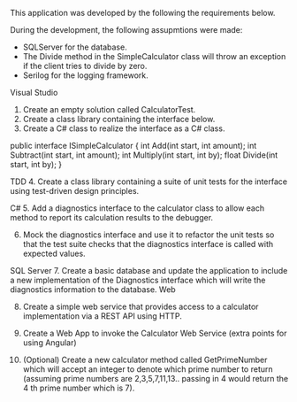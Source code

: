 This application was developed by the following the requirements below.

During the development, the following assupmtions were made:
- SQLServer for the database.
- The Divide method in the SimpleCalculator class will throw an exception if the client tries to divide by zero.
- Serilog for the logging framework.

Visual Studio
1. Create an empty solution called CalculatorTest.
2. Create a class library containing the interface below.
3. Create a C# class to realize the interface as a C# class.

  public interface ISimpleCalculator
  {
    int Add(int start, int amount);
    int Subtract(int start, int amount);
    int Multiply(int start, int by);
    float Divide(int start, int by);
  }

TDD
4. Create a class library containing a suite of unit tests for the interface using test-driven design
principles.

C#
5. Add a diagnostics interface to the calculator class to allow each method to report its
calculation results to the debugger.

6. Mock the diagnostics interface and use it to refactor the unit tests so that the test suite
checks that the diagnostics interface is called with expected values.

SQL Server
7. Create a basic database and update the application to include a new implementation of the
Diagnostics interface which will write the diagnostics information to the database.
Web

8. Create a simple web service that provides access to a calculator implementation via a REST
API using HTTP.

9. Create a Web App to invoke the Calculator Web Service (extra points for using Angular)

10. (Optional) Create a new calculator method called GetPrimeNumber which will accept an
integer to denote which prime number to return (assuming prime numbers are
2,3,5,7,11,13.. passing in 4 would return the 4 th prime number which is 7).
